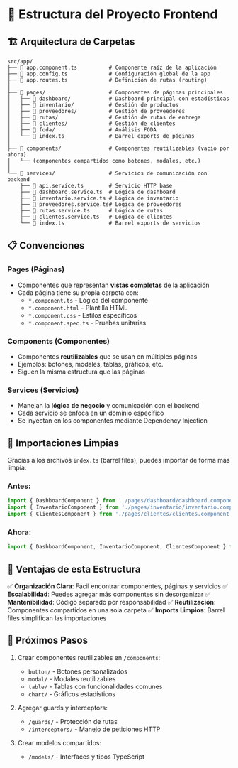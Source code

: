 # 📁 Estructura del Proyecto Frontend

## 🏗️ Arquitectura de Carpetas

```
src/app/
├── 📄 app.component.ts          # Componente raíz de la aplicación
├── 📄 app.config.ts             # Configuración global de la app
├── 📄 app.routes.ts             # Definición de rutas (routing)
│
├── 📂 pages/                    # Componentes de páginas principales
│   ├── 📂 dashboard/            # Dashboard principal con estadísticas
│   ├── 📂 inventario/           # Gestión de productos
│   ├── 📂 proveedores/          # Gestión de proveedores
│   ├── 📂 rutas/                # Gestión de rutas de entrega
│   ├── 📂 clientes/             # Gestión de clientes
│   ├── 📂 foda/                 # Análisis FODA
│   └── 📄 index.ts              # Barrel exports de páginas
│
├── 📂 components/               # Componentes reutilizables (vacío por ahora)
│   └── (componentes compartidos como botones, modales, etc.)
│
└── 📂 services/                 # Servicios de comunicación con backend
    ├── 📄 api.service.ts        # Servicio HTTP base
    ├── 📄 dashboard.service.ts  # Lógica de dashboard
    ├── 📄 inventario.service.ts # Lógica de inventario
    ├── 📄 proveedores.service.ts# Lógica de proveedores
    ├── 📄 rutas.service.ts      # Lógica de rutas
    ├── 📄 clientes.service.ts   # Lógica de clientes
    └── 📄 index.ts              # Barrel exports de servicios
```

## 📋 Convenciones

### **Pages (Páginas)**
- Componentes que representan **vistas completas** de la aplicación
- Cada página tiene su propia carpeta con:
  - `*.component.ts` - Lógica del componente
  - `*.component.html` - Plantilla HTML
  - `*.component.css` - Estilos específicos
  - `*.component.spec.ts` - Pruebas unitarias

### **Components (Componentes)**
- Componentes **reutilizables** que se usan en múltiples páginas
- Ejemplos: botones, modales, tablas, gráficos, etc.
- Siguen la misma estructura que las páginas

### **Services (Servicios)**
- Manejan la **lógica de negocio** y comunicación con el backend
- Cada servicio se enfoca en un dominio específico
- Se inyectan en los componentes mediante Dependency Injection

## 🔄 Importaciones Limpias

Gracias a los archivos `index.ts` (barrel files), puedes importar de forma más limpia:

### Antes:
```typescript
import { DashboardComponent } from './pages/dashboard/dashboard.component';
import { InventarioComponent } from './pages/inventario/inventario.component';
import { ClientesComponent } from './pages/clientes/clientes.component';
```

### Ahora:
```typescript
import { DashboardComponent, InventarioComponent, ClientesComponent } from './pages';
```

## 🎯 Ventajas de esta Estructura

✅ **Organización Clara**: Fácil encontrar componentes, páginas y servicios
✅ **Escalabilidad**: Puedes agregar más componentes sin desorganizar
✅ **Mantenibilidad**: Código separado por responsabilidad
✅ **Reutilización**: Componentes compartidos en una sola carpeta
✅ **Imports Limpios**: Barrel files simplifican las importaciones

## 🚀 Próximos Pasos

1. Crear componentes reutilizables en `/components`:
   - `button/` - Botones personalizados
   - `modal/` - Modales reutilizables
   - `table/` - Tablas con funcionalidades comunes
   - `chart/` - Gráficos estadísticos

2. Agregar guards y interceptors:
   - `/guards/` - Protección de rutas
   - `/interceptors/` - Manejo de peticiones HTTP

3. Crear modelos compartidos:
   - `/models/` - Interfaces y tipos TypeScript

